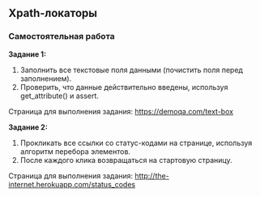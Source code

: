 ## Xpath-локаторы

### Самостоятельная работа

**Задание 1:**

1. Заполнить все текстовые поля данными (почистить поля перед заполнением).
2. Проверить, что данные действительно введены, используя get_attribute() и assert.

Страница для выполнения задания: https://demoqa.com/text-box
 

**Задание 2:**

1. Прокликать все ссылки со статус-кодами на странице, используя алгоритм перебора элементов.
2. После каждого клика возвращаться на стартовую страницу.

Страница для выполнения задания: http://the-internet.herokuapp.com/status_codes
